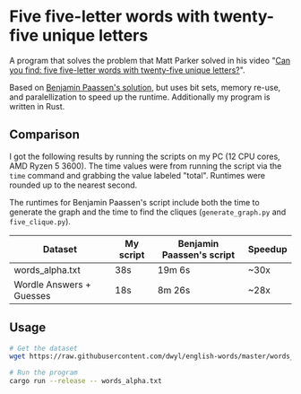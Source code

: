 # Five five-letter words with twenty-five unique letters
A program that solves the problem that Matt Parker solved in his video "[Can you find: five five-letter words with twenty-five unique letters?](https://www.youtube.com/watch?v=_-AfhLQfb6w)".

Based on [Benjamin Paassen's solution](https://gitlab.com/bpaassen/five_clique), but uses bit sets, memory re-use, and paralellization to speed up the runtime. Additionally my program is written in Rust.

## Comparison
I got the following results by running the scripts on my PC (12 CPU cores, AMD Ryzen 5 3600). The time values were from running the script via the `time` command and grabbing the value labeled "total". Runtimes were rounded up to the nearest second.

The runtimes for Benjamin Paassen's script include both the time to generate the graph and the time to find the cliques (`generate_graph.py` and `five_clique.py`).

| Dataset | My script | Benjamin Paassen's script | Speedup |
|---------|-----------|---------------------------|---------|
| words_alpha.txt | 38s | 19m 6s | ~30x |
| Wordle Answers + Guesses | 18s | 8m 26s | ~28x |

## Usage
```bash
# Get the dataset
wget https://raw.githubusercontent.com/dwyl/english-words/master/words_alpha.txt

# Run the program
cargo run --release -- words_alpha.txt
```
